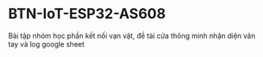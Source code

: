 # BTN-IoT-ESP32-AS608
Bài tập nhóm học phần kết nối vạn vật, đề tài cửa thông minh nhận diện vân tay và log google sheet
